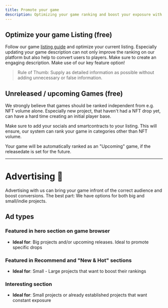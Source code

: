 ```yaml
---
title: Promote your game
description: Optimizing your game ranking and boost your exposure with ads
---
```


## Optimize your game Listing (free)
Follow our game [listing guide](/en/starter-guide) and optimize your current listing. Especially updating your game description can not only improve the ranking on our platform but also help to convert users to players. Make sure to create an engaging description. Make use of our key feature option!

> Rule of Thumb: Supply as detailed information as possible without adding unnecessary or false information.

## Unreleased / upcoming Games (free)
We strongly believe that games should be ranked independent from e.g. NFT volume alone. Especially new project, that haven't had a NFT drop yet, can have a hard time creating an initial player base.

Make sure to add your socials and smartcontracts to your listing. This will ensure, our system can rank your game in categories other than NFT volume.

Your game will be automatically ranked as an "Upcoming" game, if the releasedate is set for the future.

---

# Advertising 🚀
Advertising with us can bring your game infront of the correct audience and boost conversions. The best part: We have options for both big and small/indie projects.

## Ad types
### Featured in hero section on game browser
- **Ideal for**: Big projects and/or upcoming releases. Ideal to promote specific drops
### Featured in Recommend and "New & Hot" sections
- **Ideal for**: Small - Large projects that want to boost their rankings
### Interesting section
- **Ideal for**: Small projects or already established projects that want constant exposure 